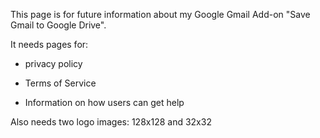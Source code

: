 This page is for future information about my Google Gmail Add-on "Save Gmail to Google Drive".

It needs pages for:<br>
- privacy policy<br>
* Terms of Service<br>
- Information on how users can get help


Also needs two logo images: 128x128 and 32x32
